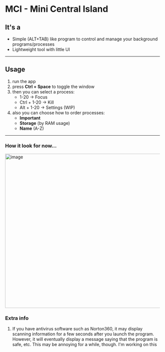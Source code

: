 # MCI - Mini Central Island

## It's a

- Simple (ALT+TAB) like program to control and manage your background programs/processes
- Lightweight tool with little UI

---

## Usage
1. run the app
2. press **Ctrl + Space** to toggle the window
3. then you can select a process:
   - 1-20 -> Focus
   - Ctrl + 1-20 -> Kill
   - Alt + 1-20 -> Settings (WIP)
4. also you can choose how to order processes:
   - **Important**
   - **Storage** (by RAM usage)
   - **Name** (A-Z)

---

### How it look for now...
<img width="756" height="502" alt="image" src="https://github.com/user-attachments/assets/fad540e4-e24e-41d5-9f07-559377ddc667" />



### Extra info
1. If you have antivirus software such as Norton360, it may display scanning information for a few seconds after you launch the program. However, it will eventually display a message saying that the program is safe, etc. This may be annoying for a while, though.
I'm working on this
